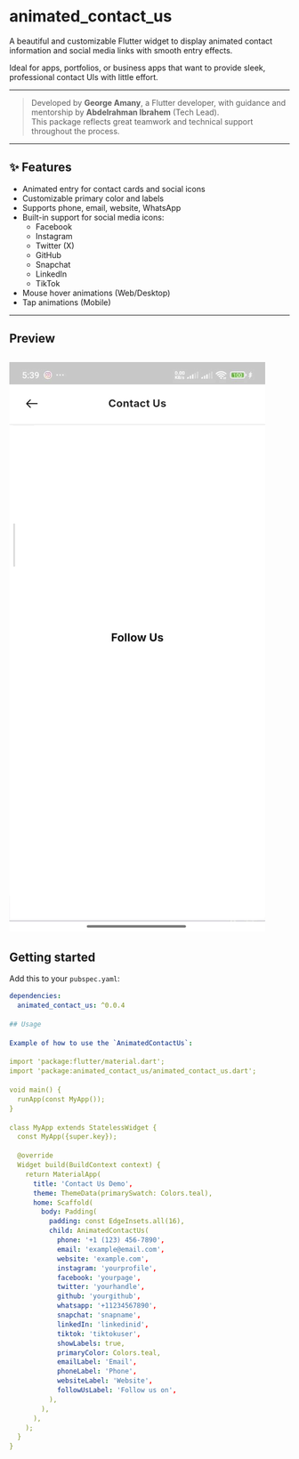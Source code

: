# animated_contact_us

A beautiful and customizable Flutter widget to display animated contact information and social media links with smooth entry effects.

Ideal for apps, portfolios, or business apps that want to provide sleek, professional contact UIs with little effort.

---

> Developed by **George Amany**, a Flutter developer, with guidance and mentorship by **Abdelrahman Ibrahem** (Tech Lead).  
> This package reflects great teamwork and technical support throughout the process.

---

## ✨ Features

- Animated entry for contact cards and social icons
- Customizable primary color and labels
- Supports phone, email, website, WhatsApp
- Built-in support for social media icons:
    - Facebook
    - Instagram
    - Twitter (X)
    - GitHub
    - Snapchat
    - LinkedIn
    - TikTok
- Mouse hover animations (Web/Desktop)
- Tap animations (Mobile)

---
## Preview

![Demo](https://raw.githubusercontent.com/GeorgeAmany/animated_contact_us/main/example/assets/demo.gif)
---

## Getting started

Add this to your `pubspec.yaml`:

```yaml
dependencies:
  animated_contact_us: ^0.0.4

## Usage

Example of how to use the `AnimatedContactUs`:

import 'package:flutter/material.dart';
import 'package:animated_contact_us/animated_contact_us.dart';

void main() {
  runApp(const MyApp());
}

class MyApp extends StatelessWidget {
  const MyApp({super.key});

  @override
  Widget build(BuildContext context) {
    return MaterialApp(
      title: 'Contact Us Demo',
      theme: ThemeData(primarySwatch: Colors.teal),
      home: Scaffold(
        body: Padding(
          padding: const EdgeInsets.all(16),
          child: AnimatedContactUs(
            phone: '+1 (123) 456-7890',
            email: 'example@email.com',
            website: 'example.com',
            instagram: 'yourprofile',
            facebook: 'yourpage',
            twitter: 'yourhandle',
            github: 'yourgithub',
            whatsapp: '+11234567890',
            snapchat: 'snapname',
            linkedIn: 'linkedinid',
            tiktok: 'tiktokuser',
            showLabels: true,
            primaryColor: Colors.teal,
            emailLabel: 'Email',
            phoneLabel: 'Phone',
            websiteLabel: 'Website',
            followUsLabel: 'Follow us on',
          ),
        ),
      ),
    );
  }
}